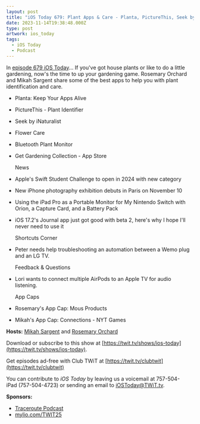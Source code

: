 ```yaml
---
layout: post
title: "iOS Today 679: Plant Apps & Care - Planta, PictureThis, Seek by iNaturalist, Flower Care"
date: 2023-11-14T19:38:48.000Z
type: post
artwork: ios_today
tags:
  - iOS Today
  - Podcast
---
```

In [episode 679 iOS Today](https://twit.tv/shows/ios-today/episodes/679)...
If you've got house plants or like to do a little gardening, now's the time to up your gardening game. Rosemary Orchard and Mikah Sargent share some of the best apps to help you with plant identification and care.

*   Planta: Keep Your Apps Alive
*   PictureThis - Plant Identifier
*   Seek by iNaturalist
*   Flower Care
*   Bluetooth Plant Monitor
*   Get Gardening Collection - App Store  
      
    News
*   Apple's Swift Student Challenge to open in 2024 with new category
*   New iPhone photography exhibition debuts in Paris on November 10
*   Using the iPad Pro as a Portable Monitor for My Nintendo Switch with Orion, a Capture Card, and a Battery Pack
*   iOS 17.2's Journal app just got good with beta 2, here's why I hope I'll never need to use it  
      
    Shortcuts Corner
*   Peter needs help troubleshooting an automation between a Wemo plug and an LG TV.  
      
    Feedback & Questions
*   Lori wants to connect multiple AirPods to an Apple TV for audio listening.  
      
    App Caps
*   Rosemary's App Cap: Mous Products
*   Mikah's App Cap: Connections - NYT Games

**Hosts:** [Mikah Sargent](https://twit.tv/people/mikah-sargent) and [Rosemary Orchard](https://twit.tv/people/rosemary-orchard)

Download or subscribe to this show at [https://twit.tv/shows/ios-today](https://twit.tv/shows/ios-today).

Get episodes ad-free with Club TWiT at [https://twit.tv/clubtwit](https://twit.tv/clubtwit)

You can contribute to _iOS Today_ by leaving us a voicemail at 757-504-iPad (757-504-4723) or sending an email to [iOSToday@TWiT.tv](mailto:iOSToday@TWiT.tv).

**Sponsors:**

*   [Traceroute Podcast](https://deploy.equinix.com/traceroute/)
*   [mylio.com/TWIT25](http://mylio.com/TWIT25)